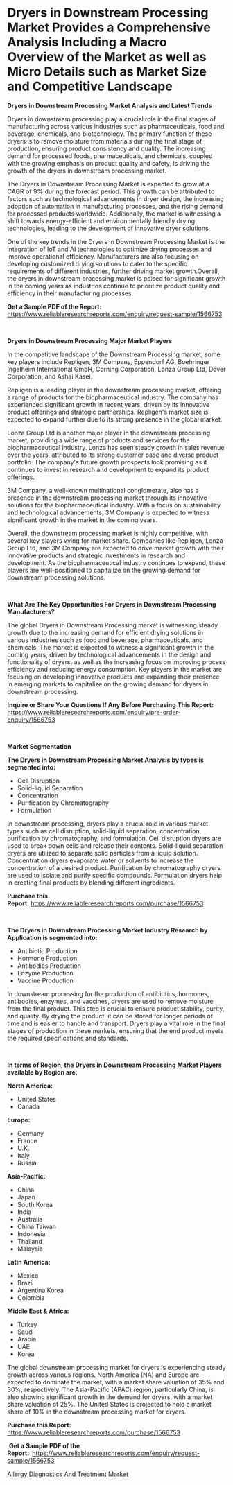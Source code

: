 <p><h1>Dryers in Downstream Processing Market Provides a Comprehensive Analysis Including a Macro Overview of the Market as well as Micro Details such as Market Size and Competitive Landscape</h1></p><p><strong>Dryers in Downstream Processing Market Analysis and Latest Trends</strong></p>
<p><p>Dryers in downstream processing play a crucial role in the final stages of manufacturing across various industries such as pharmaceuticals, food and beverage, chemicals, and biotechnology. The primary function of these dryers is to remove moisture from materials during the final stage of production, ensuring product consistency and quality. The increasing demand for processed foods, pharmaceuticals, and chemicals, coupled with the growing emphasis on product quality and safety, is driving the growth of the dryers in downstream processing market.</p><p>The Dryers in Downstream Processing Market is expected to grow at a CAGR of 9% during the forecast period. This growth can be attributed to factors such as technological advancements in dryer design, the increasing adoption of automation in manufacturing processes, and the rising demand for processed products worldwide. Additionally, the market is witnessing a shift towards energy-efficient and environmentally friendly drying technologies, leading to the development of innovative dryer solutions.</p><p>One of the key trends in the Dryers in Downstream Processing Market is the integration of IoT and AI technologies to optimize drying processes and improve operational efficiency. Manufacturers are also focusing on developing customized drying solutions to cater to the specific requirements of different industries, further driving market growth.Overall, the dryers in downstream processing market is poised for significant growth in the coming years as industries continue to prioritize product quality and efficiency in their manufacturing processes.</p></p>
<p><strong>Get a Sample PDF of the Report:&nbsp;</strong> <a href="https://www.reliableresearchreports.com/enquiry/request-sample/1566753">https://www.reliableresearchreports.com/enquiry/request-sample/1566753</a></p>
<p>&nbsp;</p>
<p><strong>Dryers in Downstream Processing Major Market Players</strong></p>
<p><p>In the competitive landscape of the Downstream Processing market, some key players include Repligen, 3M Company, Eppendorf AG, Boehringer Ingelheim International GmbH, Corning Corporation, Lonza Group Ltd, Dover Corporation, and Ashai Kasei. </p><p>Repligen is a leading player in the downstream processing market, offering a range of products for the biopharmaceutical industry. The company has experienced significant growth in recent years, driven by its innovative product offerings and strategic partnerships. Repligen's market size is expected to expand further due to its strong presence in the global market.</p><p>Lonza Group Ltd is another major player in the downstream processing market, providing a wide range of products and services for the biopharmaceutical industry. Lonza has seen steady growth in sales revenue over the years, attributed to its strong customer base and diverse product portfolio. The company's future growth prospects look promising as it continues to invest in research and development to expand its product offerings.</p><p>3M Company, a well-known multinational conglomerate, also has a presence in the downstream processing market through its innovative solutions for the biopharmaceutical industry. With a focus on sustainability and technological advancements, 3M Company is expected to witness significant growth in the market in the coming years.</p><p>Overall, the downstream processing market is highly competitive, with several key players vying for market share. Companies like Repligen, Lonza Group Ltd, and 3M Company are expected to drive market growth with their innovative products and strategic investments in research and development. As the biopharmaceutical industry continues to expand, these players are well-positioned to capitalize on the growing demand for downstream processing solutions.</p></p>
<p>&nbsp;</p>
<p><strong>What Are The Key Opportunities For Dryers in Downstream Processing Manufacturers?</strong></p>
<p><p>The global Dryers in Downstream Processing market is witnessing steady growth due to the increasing demand for efficient drying solutions in various industries such as food and beverage, pharmaceuticals, and chemicals. The market is expected to witness a significant growth in the coming years, driven by technological advancements in the design and functionality of dryers, as well as the increasing focus on improving process efficiency and reducing energy consumption. Key players in the market are focusing on developing innovative products and expanding their presence in emerging markets to capitalize on the growing demand for dryers in downstream processing.</p></p>
<p><strong>Inquire or Share Your Questions If Any Before Purchasing This Report:</strong> <a href="https://www.reliableresearchreports.com/enquiry/pre-order-enquiry/1566753">https://www.reliableresearchreports.com/enquiry/pre-order-enquiry/1566753</a></p>
<p>&nbsp;</p>
<p><strong>Market Segmentation</strong></p>
<p><strong>The Dryers in Downstream Processing Market Analysis by types is segmented into:</strong></p>
<p><ul><li>Cell Disruption</li><li>Solid-liquid Separation</li><li>Concentration</li><li>Purification by Chromatography</li><li>Formulation</li></ul></p>
<p><p>In downstream processing, dryers play a crucial role in various market types such as cell disruption, solid-liquid separation, concentration, purification by chromatography, and formulation. Cell disruption dryers are used to break down cells and release their contents. Solid-liquid separation dryers are utilized to separate solid particles from a liquid solution. Concentration dryers evaporate water or solvents to increase the concentration of a desired product. Purification by chromatography dryers are used to isolate and purify specific compounds. Formulation dryers help in creating final products by blending different ingredients.</p></p>
<p><strong>Purchase this Report:&nbsp;</strong><a href="https://www.reliableresearchreports.com/purchase/1566753">https://www.reliableresearchreports.com/purchase/1566753</a></p>
<p>&nbsp;</p>
<p><strong>The Dryers in Downstream Processing Market Industry Research by Application is segmented into:</strong></p>
<p><ul><li>Antibiotic Production</li><li>Hormone Production</li><li>Antibodies Production</li><li>Enzyme Production</li><li>Vaccine Production</li></ul></p>
<p><p>In downstream processing for the production of antibiotics, hormones, antibodies, enzymes, and vaccines, dryers are used to remove moisture from the final product. This step is crucial to ensure product stability, purity, and quality. By drying the product, it can be stored for longer periods of time and is easier to handle and transport. Dryers play a vital role in the final stages of production in these markets, ensuring that the end product meets the required specifications and standards.</p></p>
<p>&nbsp;</p>
<p><strong>In terms of Region, the Dryers in Downstream Processing Market Players available by Region are:</strong></p>
<p>
    <p> <strong> North America: </strong>
        <ul>
            <li>United States</li>
            <li>Canada</li>
        </ul>
        </p> 
    <p> <strong> Europe: </strong>
        <ul>
            <li>Germany</li>
            <li>France</li>
            <li>U.K.</li>
            <li>Italy</li>
            <li>Russia</li>
        </ul>
        </p> 
    <p> <strong> Asia-Pacific: </strong>
        <ul>
            <li>China</li>
            <li>Japan</li>
            <li>South Korea</li>
            <li>India</li>
            <li>Australia</li>
            <li>China Taiwan</li>
            <li>Indonesia</li>
            <li>Thailand</li>
            <li>Malaysia</li>
        </ul>
        </p> 
    <p> <strong> Latin America: </strong>
        <ul>
            <li>Mexico</li>
            <li>Brazil</li>
            <li>Argentina Korea</li>
            <li>Colombia</li>
        </ul>
        </p> 
    <p> <strong> Middle East & Africa: </strong>
        <ul>
            <li>Turkey</li>
            <li>Saudi</li>
            <li>Arabia</li>
            <li>UAE</li>
            <li>Korea</li>
        </ul>
    </p>
    </p>
<p><p>The global downstream processing market for dryers is experiencing steady growth across various regions. North America (NA) and Europe are expected to dominate the market, with a market share valuation of 35% and 30%, respectively. The Asia-Pacific (APAC) region, particularly China, is also showing significant growth in the demand for dryers, with a market share valuation of 25%. The United States is projected to hold a market share of 10% in the downstream processing market for dryers.</p></p>
<p><strong>Purchase this Report: </strong><a href="https://www.reliableresearchreports.com/purchase/1566753">https://www.reliableresearchreports.com/purchase/1566753</a></p>
<p>&nbsp;<strong>Get a Sample PDF of the Report:&nbsp;&nbsp;</strong><a href="https://www.reliableresearchreports.com/enquiry/request-sample/1566753">https://www.reliableresearchreports.com/enquiry/request-sample/1566753</a></p>
<p><strong></strong></p>
<p><p><a href="https://github.com/JameTravis/Market-Research-Report-List-3/blob/main/allergy-diagnostics-and-treatment-market.md">Allergy Diagnostics And Treatment Market</a></p></p>